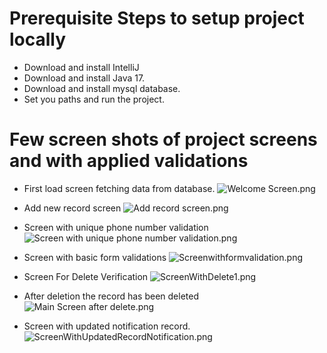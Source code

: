 # Prerequisite Steps to setup project locally

- Download and install IntelliJ
- Download and install Java 17.
- Download and install mysql database.
- Set you paths and run the project.


# Few screen shots of project screens and with applied validations
 - First load screen fetching data from database.
![Welcome Screen.png](..%2FPictures%2FWelcome%20Screen.png)


 - Add new record screen
![Add record screen.png](..%2FPictures%2FAdd%20record%20screen.png)

 - Screen with unique phone number validation
![Screen with unique phone number validation.png](..%2FPictures%2FScreen%20with%20unique%20phone%20number%20validation.png)

 - Screen with basic form validations
![Screenwithformvalidation.png](..%2FPictures%2FScreenwithformvalidation.png)

 - Screen For Delete Verification
![ScreenWithDelete1.png](..%2FPictures%2FScreenWithDelete1.png)

 - After deletion the record has been deleted
![Main Screen after delete.png](..%2FPictures%2FMain%20Screen%20after%20delete.png)

 - Screen with updated notification record.
![ScreenWithUpdatedRecordNotification.png](..%2FPictures%2FScreenWithUpdatedRecordNotification.png)